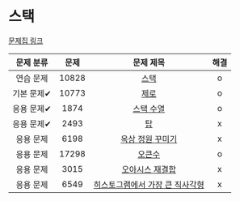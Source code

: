 # 스택

[문제집 링크](https://www.acmicpc.net/workbook/view/7309)

| 문제 분류 | 문제 | 문제 제목 | 해결 |
| :--: | :--: | :--: | :--: |
| 연습 문제 | 10828 | [스택](https://www.acmicpc.net/problem/10828) | o |
| 기본 문제✔ | 10773 | [제로](https://www.acmicpc.net/problem/10773) | o |
| 응용 문제✔ | 1874 | [스택 수열](https://www.acmicpc.net/problem/1874) | o |
| 응용 문제✔ | 2493 | [탑](https://www.acmicpc.net/problem/2493) | x |
| 응용 문제 | 6198 | [옥상 정원 꾸미기](https://www.acmicpc.net/problem/6198) | x |
| 응용 문제 | 17298 | [오큰수](https://www.acmicpc.net/problem/17298) | o |
| 응용 문제 | 3015 | [오아시스 재결합](https://www.acmicpc.net/problem/3015) | x |
| 응용 문제 | 6549 | [히스토그램에서 가장 큰 직사각형](https://www.acmicpc.net/problem/6549) | x |

